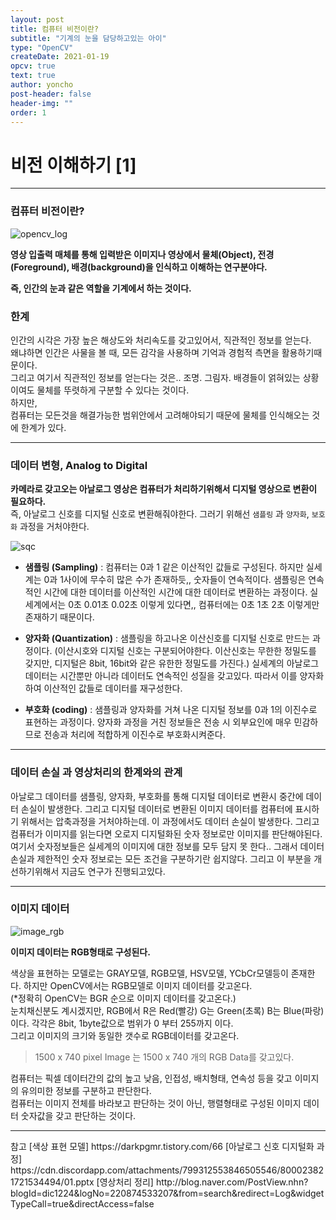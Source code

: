 ```yaml
---
layout: post
title: 컴퓨터 비전이란?
subtitle: "기계의 눈을 담당하고있는 아이"
type: "OpenCV"
createDate: 2021-01-19
opcv: true
text: true
author: yoncho
post-header: false
header-img: ""
order: 1
---
```


# 비전 이해하기 [1]

<hr>

### 컴퓨터 비전이란?

![opencv_log](https://user-images.githubusercontent.com/44021629/104948267-6111fa00-5a00-11eb-928c-f8d33b0ebadf.png)


**영상 입출력 매체를 통해 입력받은 이미지나 영상에서 물체(Object), 전경(Foreground), 배경(background)을 인식하고 이해하는 연구분야다.**

**즉, 인간의 눈과 같은 역할을 기계에서 하는 것이다.**  

### 한계

인간의 시각은 가장 높은 해상도와 처리속도를 갖고있어서, 직관적인 정보를 얻는다.  
왜냐하면 인간은 사물을 볼 때, 모든 감각을 사용하며 기억과 경험적 측면을 활용하기때문이다.  
그리고 여기서 직관적인 정보를 얻는다는 것은..
조명. 그림자. 배경들이 얽혀있는 상황이여도 물체를 뚜렷하게 구분할 수 있다는 것이다.  
하지만,  
컴퓨터는 모든것을 해결가능한 범위안에서 고려해야되기 때문에 물체를 인식해오는 것에 한계가 있다.

<hr>

### 데이터 변형, Analog to Digital

**카메라로 갖고오는 아날로그 영상은 컴퓨터가 처리하기위해서 디지털 영상으로 변환이 필요하다.**  
즉, 아날로그 신호를 디지털 신호로 변환해줘야한다. 그러기 위해선 <code>샘플링</code> 과 <code>양자화</code>, <code>보호화</code> 과정을 거처야한다.

![sqc](https://user-images.githubusercontent.com/44021629/104948289-68d19e80-5a00-11eb-9618-32827f13ebb5.jpg)


- **샘플링 (Sampling)** : 컴퓨터는 0과 1 같은 이산적인 값들로 구성된다. 하지만 실세계는 0과 1사이에 무수히 많은 수가 존재하듯,, 숫자들이 연속적이다. 샘플링은 연속적인 시간에 대한 데이터를 이산적인 시간에 대한 데이터로 변환하는 과정이다. 
실세계에서는 0초 0.01초 0.02초 이렇게 있다면,, 컴퓨터에는 0초 1초 2초 이렇게만 존재하기 때문이다.

- **양자화 (Quantization)** : 샘플링을 하고나온 이산신호를 디지털 신호로 만드는 과정이다. (이산시호와 디지털 신호는 구분되어야한다. 이산신호는 무한한 정밀도를 갖지만, 디지털은 8bit, 16bit와 같은 유한한 정밀도를 가진다.) 실세계의 아날로그 데이터는 시간뿐만 아니라 데이터도 연속적인 성질을 갖고있다. 따라서 이를 양자화하여 이산적인 값들로 데이터를 재구성한다.

- **부호화 (coding)** : 샘플링과 양자화를 거쳐 나온 디지털 정보를 0과 1의 이진수로 표현하는 과정이다. 양자화 과정을 거친 정보들은 전송 시 외부요인에 매우 민감하므로 전송과 처리에 적합하게 이진수로 부호화시켜준다.

<hr>

### 데이터 손실 과 영상처리의 한계와의 관계

아날로그 데이터를 샘플링, 양자화, 부호화를 통해 디지털 데이터로 변환시 중간에 데이터 손실이 발생한다. 그리고 디지털 데이터로 변환된 이미지 데이터를 컴퓨터에 표시하기 위해서는 압축과정을 거처야하는데. 이 과정에서도 데이터 손실이 발생한다. 
그리고 컴퓨터가 이미지를 읽는다면 오로지 디지털화된 숫자 정보로만 이미지를 판단해야된다. 여기서 숫자정보들은 실세계의 이미지에 대한 정보를 모두 담지 못 한다..
그래서 데이터 손실과 제한적인 숫자 정보로는 모든 조건을 구분하기란 쉽지않다.
그리고 이 부분을 개선하기위해서 지금도 연구가 진행되고있다.

<hr>

### 이미지 데이터

![image_rgb](https://user-images.githubusercontent.com/44021629/104951163-61f95a80-5a05-11eb-8173-7710e85ea30f.png)

**이미지 데이터는  RGB형태로 구성된다.**

색상을 표현하는 모델로는 GRAY모델, RGB모델, HSV모델, YCbCr모델등이 존재한다.
하지만 OpenCV에서는 RGB모델로 이미지 데이터를 갖고온다.    
(*정확히 OpenCV는 BGR 순으로 이미지 데이터를 갖고온다.)  
눈치채신분도 계시겠지만, RGB에서 R은 Red(빨강) G는 Green(초록) B는 Blue(파랑)이다.
각각은 8bit, 1byte값으로 범위가 0 부터 255까지 이다.  
그리고 이미지의 크기와 동일한 갯수로 RGB데이터를 갖고온다.  
> 1500 x 740 pixel Image 는 1500 x 740 개의 RGB Data를 갖고있다.

컴퓨터는 픽셀 데이터간의 값의 높고 낮음, 인접성, 배치형태, 연속성 등을 갖고 이미지의 유의미한 정보를 구분하고 판단한다.  
컴퓨터는 이미지 전체를 바라보고 판단하는 것이 아닌, 행렬형태로 구성된 이미지 데이터 숫자값을 갖고 판단하는 것이다.


<hr>
참고   
[색상 표현 모델]   
https://darkpgmr.tistory.com/66  
[아날로그 신호 디지털화 과정]  
https://cdn.discordapp.com/attachments/799312553846505546/800023821721534494/01.pptx  
[영상처리 정리]  
http://blog.naver.com/PostView.nhn?blogId=dic1224&logNo=220874533207&from=search&redirect=Log&widgetTypeCall=true&directAccess=false  

<code></code>
